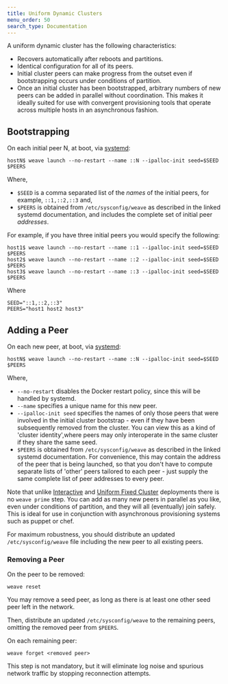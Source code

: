 ```yaml
---
title: Uniform Dynamic Clusters
menu_order: 50
search_type: Documentation
---
```


A uniform dynamic cluster has the following characteristics:

* Recovers automatically after reboots and partitions.
* Identical configuration for all of its peers.
* Initial cluster peers can make progress from the outset even if
  bootstrapping occurs under conditions of partition.
* Once an initial cluster has been bootstrapped, arbitrary numbers of
  new peers can be added in parallel without coordination. This makes
  it ideally suited for use with convergent provisioning tools that
  operate across multiple hosts in an asynchronous fashion.

## Bootstrapping

On each initial peer N, at boot, via
[systemd](/site/install/systemd.md):

    hostN$ weave launch --no-restart --name ::N --ipalloc-init seed=$SEED $PEERS

Where, 

* `$SEED` is a comma separated list of the _names_ of the initial
peers, for example, `::1,::2,::3` and, 
* `$PEERS` is obtained from `/etc/sysconfig/weave` as described in the linked systemd
documentation, and includes the complete set of initial peer
_addresses_.

For example, if you have three initial peers you would specify the
following:

    host1$ weave launch --no-restart --name ::1 --ipalloc-init seed=$SEED $PEERS
    host2$ weave launch --no-restart --name ::2 --ipalloc-init seed=$SEED $PEERS
    host3$ weave launch --no-restart --name ::3 --ipalloc-init seed=$SEED $PEERS

Where

    SEED="::1,::2,::3"
    PEERS="host1 host2 host3"

## Adding a Peer

On each new peer, at boot, via
[systemd](/site/install/systemd.md):

    hostN$ weave launch --no-restart --name ::N --ipalloc-init seed=$SEED $PEERS

Where,

* `--no-restart` disables the Docker restart policy, since this will be
  handled by systemd.
* `--name` specifies a unique name for this new peer.
* `--ipalloc-init seed` specifies the names of only those peers that were
  involved in the initial cluster bootstrap - even if they have been
  subsequently removed from the cluster. You can view this as a kind
  of 'cluster identity',where  peers may only interoperate in the same
  cluster if they share the same seed.
* `$PEERS` is obtained from `/etc/sysconfig/weave` as described in the
  linked systemd documentation. For convenience, this may contain the
  address of the peer that is being launched, so that you don't have
  to compute separate lists of 'other' peers tailored to each peer -
  just supply the same complete list of peer addresses to every peer.

Note that unlike [Interactive](/site/operational-guide/interactive.md)
and [Uniform Fixed Cluster](/site/operational-guide/uniform-fixed-cluster.md) deployments
there is no `weave prime` step. You can add as many new peers in
parallel as you like, even under conditions of partition, and they
will all (eventually) join safely. This is ideal for use in
conjunction with asynchronous provisioning systems such as puppet or
chef. 

For maximum robustness, you should distribute an updated
`/etc/sysconfig/weave` file including the new peer to all existing
peers.

### Removing a Peer

On the peer to be removed:

    weave reset

You may remove a seed peer, as long as there is at least one other
seed peer left in the network.

Then, distribute an updated `/etc/sysconfig/weave` to the remaining
peers, omitting the removed peer from `$PEERS`.

On each remaining peer:

    weave forget <removed peer>

This step is not mandatory, but it will eliminate log noise and
spurious network traffic by stopping reconnection attempts.
